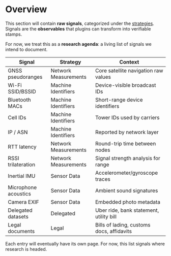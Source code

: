 # Overview

This section will contain **raw signals**, categorized under the [strategies](../strategies/index.md).
Signals are the **observables** that plugins can transform into verifiable stamps.

For now, we treat this as a **research agenda**: a living list of signals we intend to document.

| Signal | Strategy | Context |
|--------|----------|---------|
| GNSS pseudoranges | Network Measurements | Core satellite navigation raw values |
| Wi-Fi SSID/BSSID | Machine Identifiers | Device-visible broadcast IDs |
| Bluetooth MACs | Machine Identifiers | Short-range device identifiers |
| Cell IDs | Machine Identifiers | Tower IDs used by carriers |
| IP / ASN | Machine Identifiers | Reported by network layer |
| RTT latency | Network Measurements | Round-trip time between nodes |
| RSSI trilateration | Network Measurements | Signal strength analysis for range |
| Inertial IMU | Sensor Data | Accelerometer/gyroscope traces |
| Microphone acoustics | Sensor Data | Ambient sound signatures |
| Camera EXIF | Sensor Data | Embedded photo metadata |
| Delegated datasets | Delegated | Uber ride, bank statement, utility bill |
| Legal documents | Legal | Bills of lading, customs docs, affidavits |

Each entry will eventually have its own page. For now, this list signals where research is headed.